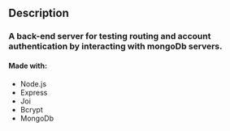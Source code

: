 ## Description

### A back-end server for testing routing and account authentication by interacting with mongoDb servers.

#### Made with:

- Node.js
- Express
- Joi
- Bcrypt
- MongoDb
